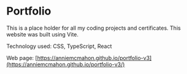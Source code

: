 # Portfolio
This is a place holder for all my coding projects and certificates. This website was built using Vite.

Technology used: CSS, TypeScript, React

Web page: [https://anniemcmahon.github.io/portfolio-v3](https://anniemcmahon.github.io/portfolio-v3/)


